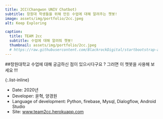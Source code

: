 ```yaml
---
title: 2CC(Changwon UNIV Chatbot)
subtitle: 창원대 학생들을 위해 만든 수업에 대해 알려주는 챗봇!
image: assets/img/portfolio/2cc.jpeg
alt: Keep Exploring

caption:
  title: TEAM 2cc
  subtitle: 수업에 대해 알려줘 챗봇!
  thumbnail: assets/img/portfolio/2cc.jpeg
  # https://raw.githubusercontent.com/BlackrockDigital/startbootstrap-agency/master/src/assets/img/portfolio/02-thumbnail.jpg
---
```


##창원대학교 수업에 대해 궁금하신 점이 있으시다구요 ? 그러면 이 챗봇을 사용해 보세요 !!!

{:.list-inline}

- Date: 2020년
- Developer: 윤혁, 양경원
- Language of development: Python, firebase, Mysql, Dialogflow, Android Studio
- Site: www.team2cc.herokuapp.com
